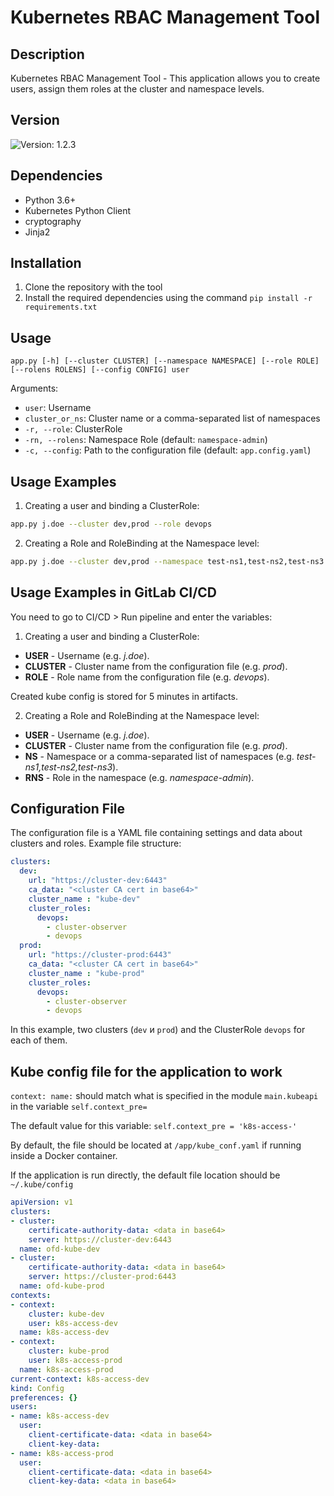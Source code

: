 # Kubernetes RBAC Management Tool

## Description

Kubernetes RBAC Management Tool - This application allows you to create users, assign them roles at the cluster and namespace levels.

## Version

![Version: 1.2.3](https://img.shields.io/badge/Version-1.2.3-informational?style=flat)

## Dependencies

* Python 3.6+
* Kubernetes Python Client
* cryptography
* Jinja2

## Installation

1. Clone the repository with the tool
2. Install the required dependencies using the command `pip install -r requirements.txt`

## Usage

```
app.py [-h] [--cluster CLUSTER] [--namespace NAMESPACE] [--role ROLE] [--rolens ROLENS] [--config CONFIG] user
```

Arguments:

* `user`: Username
* `cluster_or_ns`: Cluster name or a comma-separated list of namespaces
* `-r, --role`: ClusterRole
* `-rn, --rolens`: Namespace Role (default: `namespace-admin`)
* `-c, --config`: Path to the configuration file (default: `app.config.yaml`)

## Usage Examples

1. Creating a user and binding a ClusterRole:

```bash
app.py j.doe --cluster dev,prod --role devops
```

2. Creating a Role and RoleBinding at the Namespace level:

```bash
app.py j.doe --cluster dev,prod --namespace test-ns1,test-ns2,test-ns3 --rolens namespace-admin
```

## Usage Examples in GitLab CI/CD

You need to go to CI/CD > Run pipeline and enter the variables:

1. Creating a user and binding a ClusterRole:
* **USER** - Username (e.g. *j.doe*).
* **CLUSTER** - Cluster name from the configuration file (e.g. *prod*).
* **ROLE** - Role name from the configuration file (e.g. *devops*).

Created kube config is stored for 5 minutes in artifacts.

2. Creating a Role and RoleBinding at the Namespace level:
* **USER** - Username (e.g. *j.doe*).
* **CLUSTER** - Cluster name from the configuration file (e.g. *prod*).
* **NS** - Namespace or a comma-separated list of namespaces (e.g. *test-ns1,test-ns2,test-ns3*).
* **RNS** - Role in the namespace (e.g. *namespace-admin*).

## Configuration File

The configuration file is a YAML file containing settings and data about clusters and roles. Example file structure:

```yaml
clusters:
  dev:
    url: "https://cluster-dev:6443"
    ca_data: "<cluster CA cert in base64>"
    cluster_name : "kube-dev"
    cluster_roles:
      devops:
        - cluster-observer
        - devops
  prod:
    url: "https://cluster-prod:6443"
    ca_data: "<cluster CA cert in base64>"
    cluster_name : "kube-prod"
    cluster_roles:
      devops:
        - cluster-observer
        - devops
```

In this example, two clusters (`dev` и `prod`) and the ClusterRole `devops` for each of them.

## Kube config file for the application to work

```context: name:``` should match what is specified in the module ```main.kubeapi``` in the variable ```self.context_pre=```

The default value for this variable: ```self.context_pre = 'k8s-access-'```

By default, the file should be located at ```/app/kube_conf.yaml``` if running inside a Docker container.

If the application is run directly, the default file location should be ```~/.kube/config```

```yaml
apiVersion: v1
clusters:
- cluster:
    certificate-authority-data: <data in base64>
    server: https://cluster-dev:6443
  name: ofd-kube-dev
- cluster:
    certificate-authority-data: <data in base64>
    server: https://cluster-prod:6443
  name: ofd-kube-prod
contexts:
- context:
    cluster: kube-dev
    user: k8s-access-dev
  name: k8s-access-dev
- context:
    cluster: kube-prod
    user: k8s-access-prod
  name: k8s-access-prod
current-context: k8s-access-dev
kind: Config
preferences: {}
users:
- name: k8s-access-dev
  user:
    client-certificate-data: <data in base64>
    client-key-data: 
- name: k8s-access-prod
  user:
    client-certificate-data: <data in base64>
    client-key-data: <data in base64>
```
